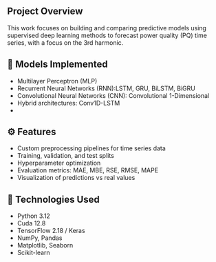 ##  Project Overview

This work focuses on building and comparing predictive models using supervised deep learning methods to forecast power quality (PQ) time series, with a focus on the 3rd harmonic.

## 🚀 Models Implemented

- Multilayer Perceptron (MLP)
- Recurrent Neural Networks (RNN):LSTM, GRU, BiLSTM, BiGRU
- Convolutional Neural Networks (CNN): Convolutional 1-Dimensional
- Hybrid architectures: Conv1D-LSTM
- 
## ⚙️ Features

- Custom preprocessing pipelines for time series data
- Training, validation, and test splits
- Hyperparameter optimization
- Evaluation metrics: MAE, MBE, RSE, RMSE, MAPE
- Visualization of predictions vs real values

## 🧪 Technologies Used

- Python 3.12
- Cuda 12.8
- TensorFlow 2.18 / Keras
- NumPy, Pandas
- Matplotlib, Seaborn
- Scikit-learn
